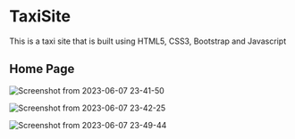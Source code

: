 # TaxiSite

This is a taxi site that is built using HTML5, CSS3, Bootstrap and Javascript

## Home Page
![Screenshot from 2023-06-07 23-41-50](https://github.com/SHREYK213/TaxiSite/assets/98221778/fb403e5c-b5f2-4809-b21e-3d08f901946e)


![Screenshot from 2023-06-07 23-42-25](https://github.com/SHREYK213/TaxiSite/assets/98221778/6eeeade1-7f54-4bf5-b2d4-034fb050814d)


![Screenshot from 2023-06-07 23-49-44](https://github.com/SHREYK213/TaxiSite/assets/98221778/2be90386-5030-496a-8c18-6fb5d7c6e242)

